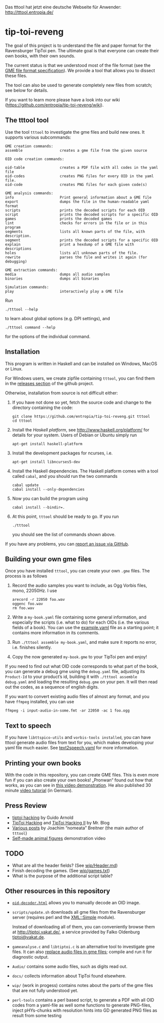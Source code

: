Das tttool hat jetzt eine deutsche Webseite für Anwender: http://tttool.entropia.de/

tip-toi-reveng
==============


The goal of this project is to understand the file and paper format for the
Ravensburger TipToi pen. The ultimate goal is that everyone can create their
own books, with their own sounds.

The current status is that we understood most of the file format (see the
[GME file format specification](GME-Format.md)). We provide a tool that allows
you to dissect these files.

The tool can also be used to generate completely new files from scratch; see
below for details.

If you want to learn more please have a look into our wiki (https://github.com/entropia/tip-toi-reveng/wiki).

The tttool tool
---------------

Use the tool `tttool` to investigate the gme files and build new ones. It
supports various subcommands:

    GME creation commands:
    assemble                 creates a gme file from the given source

    OID code creation commands:

    oid-table                creates a PDF file with all codes in the yaml file
    oid-codes                creates PNG files for every OID in the yaml file.
    oid-code                 creates PNG files for each given code(s)

    GME analysis commands:
    info                     Print general information about a GME file
    export                   dumps the file in the human-readable yaml format
    scripts                  prints the decoded scripts for each OID
    script                   prints the decoded scripts for a specific OID
    games                    prints the decoded games
    lint                     checks for errors in the file or in this program
    segments                 lists all known parts of the file, with description.
    segment                  prints the decoded scripts for a specific OID
    explain                  print a hexdump of a GME file with descriptions
    holes                    lists all unknown parts of the file.
    rewrite                  parses the file and writes it again (for debugging)

    GME extraction commands:
    media                    dumps all audio samples
    binaries                 dumps all binaries

    Simulation commands:
    play                     interactively play a GME file

Run

    ./tttool --help

to learn about global options (e.g. DPI settings), and

    ./tttool command --help

for the options of the individual command.

Installation
------------

This program is written in Haskell and can be installed on Windows, MacOS or Linux.

For Windows users, we create zipfile containing `tttool`, you can find them in
the [releases section](https://github.com/entropia/tip-toi-reveng/releases) of
the github project.

Otherwise, installation from source is not difficult either:

 1. If you have not done so yet, fetch the source code and change to the
    directory containing the code:

        git clone https://github.com/entropia/tip-toi-reveng.git tttool
        cd tttool

 2. Install the *Haskell platform*, see http://www.haskell.org/platform/
    for details for your system. Users of Debian or Ubuntu simply run

        apt-get install haskell-platform

 3. Install the development packages for ncurses, i.e.

        apt-get install libncurses5-dev

 4. Install the Haskell dependencies. The Haskell platform comes with a tool
    called `cabal`, and you should run the two commands

        cabal update
        cabal install --only-dependencies

 5. Now you can build the program using

        cabal install --bindir=.

 6. At this point, `tttool` should be ready to go. If you run

        ./tttool

    you should see the list of commands shown above.

If you have any problems, you can [report an issue via GitHub](https://github.com/entropia/tip-toi-reveng/issues).

Building your own gme files
---------------------------

Once you have installed `tttool`, you can create your own `.gme` files. The
process is as follows

 1. Record the audio samples you want to include, as Ogg Vorbis files, mono, 22050Hz. I use

        arecord -r 22050 foo.wav
        oggenc foo.wav
        rm foo.wav

 2. Write a `my-book.yaml` file containing some general information, and especially
    the scripts (i.e. what to do) for each OIDs (i.e. the various fields of a
    book). You can use the [example.yaml](example.yaml) file as a starting
    point; it contains more information in its comments.

 3. Run `./tttool assemble my-book.yaml`, and make sure it reports no error, i.e.
    finishes silently.

 4. Copy the now generated `my-book.gme` to your TipToi pen and enjoy!

If you need to find out what OID code corresponds to what part of the book, you
can generate a debug gme using the `debug.yaml` file, adjusting its
`Product-Id` to your product’s id, building it with `./tttool assemble
debug.yaml` and loading the resulting `debug.gme` on your pen.  It will then
read out the codes, as a sequence of english digits.

If you want to convert existing audio files of almost any format, and you have
`ffmpeg` installed, you can use 

    ffmpeg -i input-audio-in-some.fmt -ar 22050 -ac 1 foo.ogg

Text to speech
--------------

If you have `libttspico-utils` and `vorbis-tools installed`, you can have tttool
generate audio files from text for you, which makes developing your yaml file
much easier. See [text2speech.yaml](text2speech.yaml) for more information.

Printing your own books
-----------------------

With the code in this repository, you can create GME files. This is even more
fun if you can also create your own books! „Pronwan“ found out how that works,
as you can see in [this video demonstration](http://youtu.be/KC97F4PfNhk). He
also published 30 minute [video tutorial](http://youtu.be/4AjvjFM8GzM) (in
German).

Press Review
------------

 * [tiptoi hacking](https://blogs.fsfe.org/guido/2014/05/tiptoi-hacking-und-systemanforderungen/) by Guido Arnold
 * [TipToi Hacking](http://www.nerd.junetz.de/blogbox/index.php?/archives/1377-TipToi-Hacking.html) and [TipToi Hacking II](http://www.nerd.junetz.de/blogbox/index.php?/archives/1378-TipToi-Hacking-II.html) by Mr. Blog
 * [Various posts](https://www.joachim-breitner.de/blog/tag/Tiptoi) by Joachim “nomeata” Breitner (the main author of `tttool`)
 * [Self-made animal figures](https://www.youtube.com/watch?v=Yic57Y9VORA&app=desktop) demonstration video

TODO
----

 * What are all the header fields? (See [wip/Header.md](wip/Header.md))
 * Finish decoding the games. (See [wip/games.txt](wip/games.txt))
 * What is the purpose of the additional script table?

Other resources in this repository
----------------------------------

 * [`oid-decoder.html`](http://htmlpreview.github.io/?https://github.com/entropia/tip-toi-reveng/blob/master/oid-decoder.html) allows you to manually decode an OID image.
 * `scripts/update.sh` downloads all gme files from the Ravensburger server (requires perl and the [XML::Simple](http://search.cpan.org/~grantm/XML-Simple/) module).  

   Instead of downloading all of them, you can conveniently browse them at <http://tiptoi.vakat.de/>, a service provided by Falko Oldenburg <tiptoi@vakat.de>.
 * `gameanalyse.c` and `libtiptoi.c` is an alternative tool to investigate gme
   files. It can also [replace audio files in gme files](Audio/README.md);
   compile and run it for diagnostic output.
 * `Audio/` contains some audio files, such as digits read out.
 * `docs/` collects information about TipToi found elsewhere.
 * `wip/` (work in progess) contains notes about the parts of the gme files that are not
   fully understood yet.
 * `perl-tools` contains a perl based script, to generate a PDF with all OID codes from a yaml-file as well some functions to generate PNG-files, inject pHYs-chunks with resolution hints into GD generated PNG files as result from some testing

